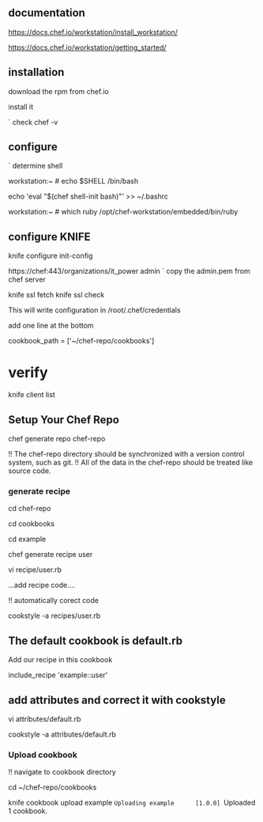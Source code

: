 

## documentation

https://docs.chef.io/workstation/install_workstation/

https://docs.chef.io/workstation/getting_started/


## installation

download the rpm from chef.io

install it

` check
chef -v


## configure

` determine shell

workstation:~ # echo $SHELL
/bin/bash

echo 'eval "$(chef shell-init bash)"' >> ~/.bashrc

workstation:~ # which ruby
/opt/chef-workstation/embedded/bin/ruby






## configure KNIFE

knife configure init-config

https://chef:443/organizations/it_power
admin
` copy the admin.pem from chef server

knife ssl fetch
knife ssl check


This will write configuration in /root/.chef/credentials

add one line at the bottom

cookbook_path   = ['~/chef-repo/cookbooks']


# verify

knife client list








## Setup Your Chef Repo

chef generate repo chef-repo

!! The chef-repo directory should be synchronized with a version control system, such as git. 
!! All of the data in the chef-repo should be treated like source code.




### generate recipe

cd chef-repo

cd cookbooks

cd example

chef generate recipe user

vi recipe/user.rb

...add recipe code....


!! automatically corect code

cookstyle -a recipes/user.rb



## The default cookbook is default.rb

Add our recipe in this cookbook

include_recipe 'example::user'




## add attributes and correct it with cookstyle

vi attributes/default.rb

cookstyle -a attributes/default.rb





### Upload cookbook

!! navigate to cookbook directory

cd ~/chef-repo/cookbooks

knife cookbook upload example
`Uploading example      [1.0.0]
`Uploaded 1 cookbook.





